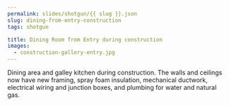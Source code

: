 ```yaml
---
permalink: slides/shotgun/{{ slug }}.json
slug: dining-from-entry-construction
tags: shotgun

title: Dining Room from Entry during construction
images:
  - construction-gallery-entry.jpg
---
```

Dining area and galley kitchen during construction. The walls and ceilings now have new framing, spray foam insulation, mechanical ductwork, electrical wiring and junction boxes, and plumbing for water and natural gas.